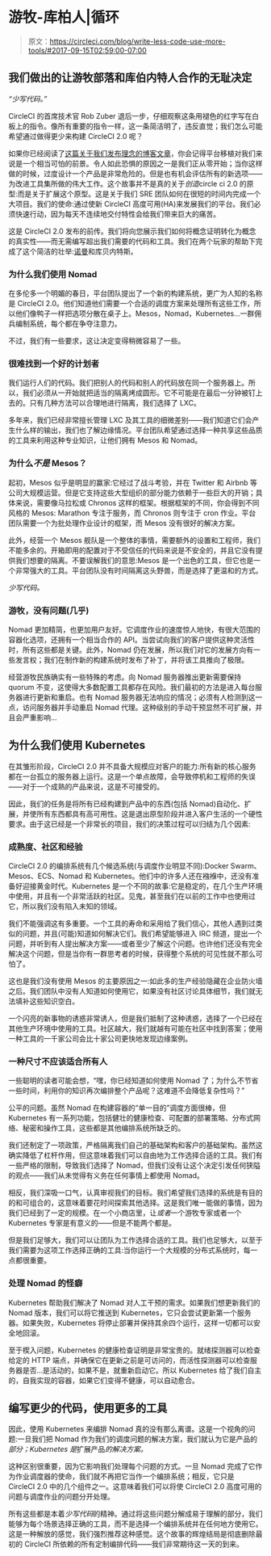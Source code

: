 # 游牧-库柏人|循环

> 原文：<https://circleci.com/blog/write-less-code-use-more-tools/#2017-09-15T02:59:00-07:00>

## 我们做出的让游牧部落和库伯内特人合作的无耻决定

*“少写代码。”*

CircleCI 的首席技术官 Rob Zuber 退后一步，仔细观察这条用褪色的红字写在白板上的指令。像所有重要的指令一样，这一条简洁明了，违反直觉；我们怎么可能希望通过做得更少来构建 CircleCI 2.0 呢？

如果你已经阅读了[这篇关于我们发布理念的博客文章](https://circleci.com/blog/why-we-broke-our-philosophical-vows-to-bring-you-circleci-2-0/)，你会记得平台移植对我们来说是一个相当可怕的前景。令人如此恐惧的原因之一是我们正从零开始；当你这样做的时候，过度设计一个产品是非常危险的。但是也有机会评估所有的新选项——为改进工具集所做的伟大工作。这个故事并不是真的关于*创造*circle ci 2.0 的原型:而是关于扩展这个原型。这是关于我们 SRE 团队如何在很短的时间内完成一个大项目。我们的使命:通过使新 CircleCI 高度可用(HA)来发展我们的平台。我们必须快速行动，因为每天不连续地交付特性会给我们带来巨大的痛苦。

这是 CircleCI 2.0 发布的前传。我们将向您展示我们如何将概念证明转化为概念的真实性——而无需编写超出我们需要的代码和工具。我们在两个玩家的帮助下完成了这个简洁的壮举:[诺曼](https://circleci.com/docs/nomad/)和库贝内特斯。

### 为什么我们使用 Nomad

在多伦多一个明媚的春日，平台团队提出了一个新的构建系统，更广为人知的名称是 CircleCI 2.0。他们知道他们需要一个合适的调度方案来处理所有这些工作，所以他们像鸭子一样把选项分散在桌子上。Mesos，Nomad，Kubernetes…一群佣兵编制系统，每个都在争夺注意力。

不过，我们有一些要求，这让决定变得稍微容易了一些。

### 很难找到一个好的计划者

我们运行人们的代码。我们把别人的代码和别人的代码放在同一个服务器上。所以，我们必须从一开始就把适当的隔离烤成圆形。它不可能是在最后一分钟被钉上去的。只有几种方法可以合理地进行隔离，我们选择了 LXC。

多年来，我们已经非常擅长管理 LXC 及其工具的细微差别——我们知道它们会产生什么样的输出，我们也了解边缘情况。平台团队希望通过选择一种共享这些品质的工具来利用这种专业知识，让他们拥有 Mesos 和 Nomad。

### 为什么*不是* Mesos？

起初，Mesos 似乎是明显的赢家:它经过了战斗考验，并在 Twitter 和 Airbnb 等公司大规模运营。但是它支持这些大型组织的部分能力依赖于一些巨大的开销；具体来说，需要像马拉松或 Chronos 这样的框架。根据框架的不同，你会得到不同风格的 Mesos: Marathon 专注于服务，而 Chronos 则专注于 cron 作业。平台团队需要一个为批处理作业设计的框架，而 Mesos 没有很好的解决方案。

此外，经营一个 Mesos 舰队是一个整体的事情，需要额外的设置和工程师，我们不能多余的。开箱即用的配置对于不受信任的代码来说是不安全的，并且它没有提供我们想要的隔离。不要误解我们的意思:Mesos 是一个出色的工具，但它也是一个非常强大的工具。平台团队没有时间隔离这头野兽，而是选择了更温和的方式。

*少写代码。*

### 游牧，没有问题(几乎)

Nomad 更加精简，也更加用户友好。它调度作业的速度惊人地快，有很大范围的容器化选项，还拥有一个相当合作的 API。当尝试向我们的客户提供这种灵活性时，所有这些都是关键。此外，Nomad 仍在发展，所以我们对它的发展方向有一些发言权；我们在制作新的构建系统时发布了补丁，并将该工具推向了极限。

经营游牧民族确实有一些特殊的考虑。向 Nomad 服务器推出更新需要保持 quorum 不变，这使得大多数配置工具都存在风险。我们最初的方法是进入每台服务器进行更新和重启。也有 Nomad 服务器无法响应的情况；必须有人检测到这一点，访问服务器并手动重启 Nomad 代理。这种级别的手动干预显然不可扩展，并且会严重影响…

## 为什么我们使用 Kubernetes

在其雏形阶段，CircleCI 2.0 并不具备大规模应对客户的能力:所有新的核心服务都在一台孤立的服务器上运行。这是一个单点故障，会导致停机和工程师的失误——对于一个成熟的产品来说，这是不可接受的。

因此，我们的任务是将所有已经构建到产品中的东西(包括 Nomad)自动化、扩展，并使所有东西都具有高可用性。这是退出原型阶段并进入客户生活的一个硬性要求。由于这已经是一个非常长的项目，我们的决策过程可以归结为几个因素:

### 成熟度、社区和经验

CircleCI 2.0 的编排系统有几个候选系统(与调度作业明显不同):Docker Swarm、Mesos、ECS、Nomad 和 Kubernetes。他们中的许多人还在襁褓中，还没有准备好迎接黄金时代。Kubernetes 是一个不同的故事:它是稳定的，在几个生产环境中使用，并且有一个非常活跃的社区。见鬼，甚至我们在以前的工作中也使用过它，所以我们没有陷入未知的领域。

我们不能强调这有多重要。一个工具的寿命和采用给了我们信心，其他人遇到过类似的问题，并且(可能)知道如何解决它们。我们希望能够进入 IRC 频道，提出一个问题，并听到有人提出解决方案——或者至少了解这个问题。也许他们还没有完全解决这个问题，但是当你有一群思考者的时候，获得整个系统的可见性就不那么可怕了。

这也是我们没有使用 Mesos 的主要原因之一:如此多的生产经验隐藏在企业防火墙之后。我们团队中没有人知道如何使用它，如果没有社区讨论具体细节，我们就无法填补这些知识空白。

一个闪亮的新事物的诱惑非常诱人，但是我们抵制了这种诱惑，选择了一个已经在其他生产环境中使用的工具。社区越大，我们就越有可能在社区中找到答案；使用一种工具的一千家公司会比十家公司更快地发现边缘案例。

### 一种尺寸不应该适合所有人

一些聪明的读者可能会想，“嘿，你已经知道如何使用 Nomad 了；为什么不节省一些时间，利用你的知识再次编排整个产品呢？这难道不会降低复杂性吗？”

公平的问题。虽然 Nomad 在构建容器的“单一目的”调度方面很棒，但 Kubernetes 有一系列功能，包括健壮的健康检查、可配置的部署策略、分布式网络、秘密和操作工具，这些都是其他编排系统所缺乏的。

我们还制定了一项政策，严格隔离我们自己的基础架构和客户的基础架构。虽然这确实降低了杠杆作用，但这意味着我们可以自由地为工作选择合适的工具。我们有一些严格的限制，导致我们选择了 Nomad，但我们没有让这个决定引发任何狭隘的观点——我们从未觉得有义务在任何事情上都使用 Nomad。

相反，我们深吸一口气，认真审视我们的目标。我们希望我们选择的系统是有目的的和可组合的，这意味着要花时间探索其他选择。这是我们唯一能做的事情，因为我们已经到了一定的规模。在一个小商店里，让*或者*一个游牧专家或者一个 Kubernetes 专家是有意义的——但是不能两个都是。

但是我们足够大，我们可以让团队为工作选择合适的工具。我们也足够大，以至于我们需要为这项工作选择正确的工具:当你运行一个大规模的分布式系统时，每一点都很重要。

### 处理 Nomad 的怪癖

Kubernetes 帮助我们解决了 Nomad 对人工干预的需求。如果我们想更新我们的 Nomad 版本，我们可以将它推送到 Kubernetes，它只会尝试更新第一个服务器。如果失败，Kubernetes 将停止部署并保持其余四个运行，这样一切都可以安全地回滚。

至于楔入问题，Kubernetes 的健康检查证明是非常宝贵的。就绪探测器可以检查给定的 HTTP 端点，并确保它在更新之前是可访问的，而活性探测器可以检查服务器是否…是活动的，如果不是，就重新启动它。所以 Kubernetes 给了我们自主的，自我实现的容器，如果它们变得不健康，可以自动愈合。

## 编写更少的代码，使用更多的工具

因此，使用 Kubernetes 来编排 Nomad 真的没有那么离谱。这是一个视角的问题:一旦我们把 Nomad 作为我们的调度问题的解决方案，我们就认为它是产品的*部分；Kubernetes 是*扩展产品*的解决方案。*

这种区别很重要，因为它影响我们处理每个问题的方式。一旦 Nomad 完成了它作为作业调度器的使命，我们就不再把它当作一个编排系统；相反，它只是 CircleCI 2.0 中的几个组件之一。这意味着我们可以将使 CircleCI 2.0 高度可用的问题与调度作业的问题分开处理。

所有这些都是本着*少写代码*的精神。通过将这些问题分解成易于理解的部分，我们能够为每个场景选择正确的工具，而不是选择一个编排系统并在任何地方使用它。这是一种解放的感觉，我们强烈推荐这种感觉。这个故事的辉煌结局是彻底删除最初的 CircleCI 所依赖的所有定制编排代码——我们非常期待这一天的到来。